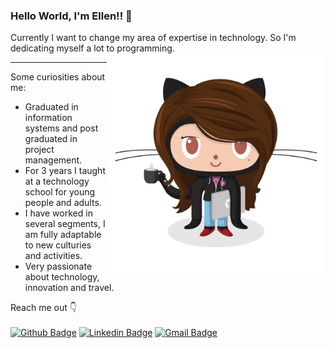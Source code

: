 ### Hello World, I'm Ellen!! :raising_hand:
Currently I want to change my area of expertise in technology. So I'm dedicating myself a lot to programming.
<img align="right" src="https://github.com/ellensantis/ellensantis/blob/main/femorct.png" width="350"/>

***
 Some curiosities about me:
 - Graduated in information systems and post graduated in project management.
 - For 3 years I taught at a technology school for young people and adults.
 - I have worked in several segments, I am fully adaptable to new culturies and activities.
 - Very passionate about technology, innovation and travel.

Reach me out :point_down:	<br><br>
[![Github Badge](https://img.shields.io/badge/-Github-000?style=flat-square&logo=Github&logoColor=white&link=https://github.com/ellensantis)](https://github.com/ellensantis)
[![Linkedin Badge](https://img.shields.io/badge/-LinkedIn-blue?style=flat-square&logo=Linkedin&logoColor=white&link=https://www.linkedin.com/in/ellensanttis/)](https://www.linkedin.com/in/ellensanttis/)
[ ![Gmail Badge](https://img.shields.io/badge/Gmail-D14836?style=flat-square&logo=gmail&logoColor=white&link=mailto:ellencssp@gmail.com)
](mailto:ellencssp@gmail.com)


